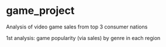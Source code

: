 # game_project
Analysis of video game sales from top 3 consumer nations

1st analysis:
  game popularity (via sales) by genre in each region
